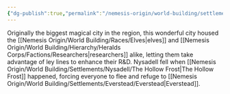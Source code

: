 ```yaml
---
{"dg-publish":true,"permalink":"/nemesis-origin/world-building/settlements/nysadell/nysadell/"}
---
```


Originally the biggest magical city in the region, this wonderful city housed the [[Nemesis Origin/World Building/Races/Elves\|elves]] and [[Nemesis Origin/World Building/Hierarchy/Heralds Corps/Factions/Researchers\|researchers]] alike, letting them take advantage of ley lines to enhance their R&D. Nysadell fell when [[Nemesis Origin/World Building/Settlements/Nysadell/The Hollow Frost\|The Hollow Frost]] happened, forcing everyone to flee and refuge to [[Nemesis Origin/World Building/Settlements/Everstead/Everstead\|Everstead]].
